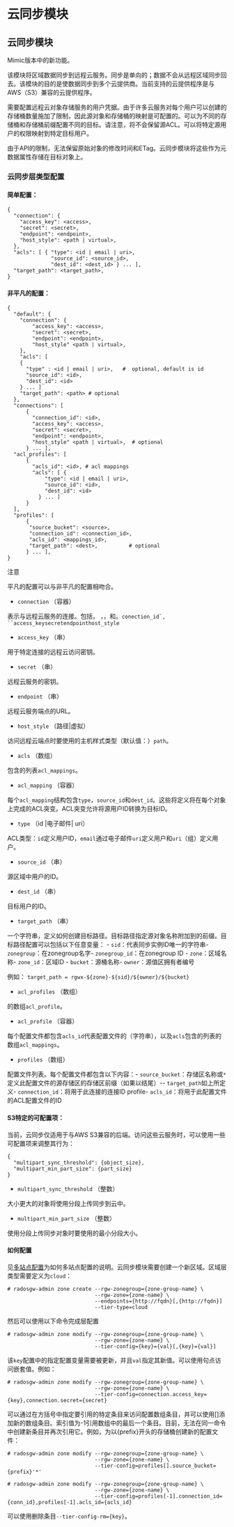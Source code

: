 # 云同步模块

## 云同步模块

Mimic版本中的新功能。

该模块将区域数据同步到远程云服务。同步是单向的；数据不会从远程区域同步回去。该模块的目的是使数据同步到多个云提供商。当前支持的云提供程序是与AWS（S3）兼容的云提供程序。

需要配置远程云对象存储服务的用户凭据。由于许多云服务对每个用户可以创建的存储桶数量施加了限制，因此源对象和存储桶的映射是可配置的。可以为不同的存储桶和存储桶前缀配置不同的目标。请注意，将不会保留源ACL。可以将特定源用户的权限映射到特定目标用户。

由于API的限制，无法保留原始对象的修改时间和ETag。云同步模块将这些作为元数据属性存储在目标对象上。

### 云同步层类型配置

#### 简单配置：

```text
{
  "connection": {
    "access_key": <access>,
    "secret": <secret>,
    "endpoint": <endpoint>,
    "host_style": <path | virtual>,
  },
  "acls": [ { "type": <id | email | uri>,
              "source_id": <source_id>,
              "dest_id": <dest_id> } ... ],
  "target_path": <target_path>,
}
```

#### 非平凡的配置：

```text
{
  "default": {
    "connection": {
        "access_key": <access>,
        "secret": <secret>,
        "endpoint": <endpoint>,
        "host_style" <path | virtual>,
    },
    "acls": [
    {
      "type" : <id | email | uri>,   #  optional, default is id
      "source_id": <id>,
      "dest_id": <id>
    } ... ]
    "target_path": <path> # optional
  },
  "connections": [
      {
        "connection_id": <id>,
        "access_key": <access>,
        "secret": <secret>,
        "endpoint": <endpoint>,
        "host_style" <path | virtual>,  # optional
      } ... ],
  "acl_profiles": [
      {
        "acls_id": <id>, # acl mappings
        "acls": [ {
            "type": <id | email | uri>,
            "source_id": <id>,
            "dest_id": <id>
          } ... ]
      }
  ],
  "profiles": [
      {
       "source_bucket": <source>,
       "connection_id": <connection_id>,
       "acls_id": <mappings_id>,
       "target_path": <dest>,          # optional
      } ... ],
}
```

注意 

平凡的配置可以与非平凡的配置相吻合。

* `connection` （容器）

表示与远程云服务的连接。包括， ，，和。```conection_id`, ``access_keysecretendpointhost_style```

* `access_key` （串）

用于特定连接的远程云访问密钥。

* `secret` （串）

远程云服务的密钥。

* `endpoint` （串）

远程云服务端点的URL。

* `host_style` （路径\|虚拟）

访问远程云端点时要使用的主机样式类型（默认值：）`path`。

* `acls` （数组）

包含的列表`acl_mappings`。

* `acl_mapping` （容器）

每个`acl_mapping`结构包含`type`，`source_id`和`dest_id`。这些将定义将在每个对象上完成的ACL突变。ACL突变允许将源用户ID转换为目标ID。

* `type` （id \|电子邮件\| uri）

ACL类型：`id`定义用户ID，`email`通过电子邮件`uri`定义用户和`uri`（组）定义用户。

* `source_id` （串）

源区域中用户的ID。

* `dest_id` （串）

目标用户的ID。

* `target_path` （串）

一个字符串，定义如何创建目标路径。目标路径指定源对象名称附加到的前缀。目标路径配置可以包括以下任意变量： - `sid`：代表同步实例ID唯一的字符串- `zonegroup`：在zonegroup名字- `zonegroup_id`：在zonegroup ID - `zone`：区域名称- `zone_id`：区域ID - `bucket`：源桶名称- `owner`：源值区拥有者编号

例如： `target_path = rgwx-${zone}-${sid}/${owner}/${bucket}`

* `acl_profiles` （数组）

的数组`acl_profile`。

* `acl_profile` （容器）

每个配置文件都包含`acls_id`代表配置文件的（字符串），以及`acls`包含的列表的数组`acl_mappings`。

* `profiles` （数组）

配置文件列表。每个配置文件都包含以下内容：- `source_bucket`：存储区名称或`*`定义此配置文件的源存储区的存储区前缀（如果以结尾）-- `target_path`如上所定义- `connection_id`：将用于此连接的连接ID profile- `acls_id`：将用于此配置文件的ACL配置文件的ID

#### S3特定的可配置项：

当前，云同步仅适用于与AWS S3兼容的后端。访问这些云服务时，可以使用一些可配置项来调整其行为：

```text
{
  "multipart_sync_threshold": {object_size},
  "multipart_min_part_size": {part_size}
}
```

* `multipart_sync_threshold` （整数）

大小更大的对象将使用分段上传同步到云中。

* `multipart_min_part_size` （整数）

使用分段上传同步对象时要使用的最小分段大小。

#### 如何配置

见[多站点配置](https://docs.ceph.com/docs/nautilus/radosgw/cloud-sync-module/multisite)为如何多站点配置的说明。云同步模块需要创建一个新区域。区域层类型需要定义为`cloud`：

```text
# radosgw-admin zone create --rgw-zonegroup={zone-group-name} \
                            --rgw-zone={zone-name} \
                            --endpoints={http://fqdn}[,{http://fqdn}]
                            --tier-type=cloud
```

然后可以使用以下命令完成层配置

```text
# radosgw-admin zone modify --rgw-zonegroup={zone-group-name} \
                            --rgw-zone={zone-name} \
                            --tier-config={key}={val}[,{key}={val}]
```

该`key`配置中的指定配置变量需要被更新，并且`val`指定其新值。可以使用句点访问嵌套值。例如：

```text
# radosgw-admin zone modify --rgw-zonegroup={zone-group-name} \
                            --rgw-zone={zone-name} \
                            --tier-config=connection.access_key={key},connection.secret={secret}
```

可以通过在方括号中指定要引用的特定条目来访问配置数组条目，并可以使用\[\]添加新的数组条目。索引值为-1引用数组中的最后一个条目。目前，无法在同一命令中创建新条目并再次引用它。例如，为以{prefix}开头的存储桶创建新的配置文件：

```text
# radosgw-admin zone modify --rgw-zonegroup={zone-group-name} \
                            --rgw-zone={zone-name} \
                            --tier-config=profiles[].source_bucket={prefix}'*'

# radosgw-admin zone modify --rgw-zonegroup={zone-group-name} \
                            --rgw-zone={zone-name} \
                            --tier-config=profiles[-1].connection_id={conn_id},profiles[-1].acls_id={acls_id}
```

可以使用删除条目`--tier-config-rm={key}`。

